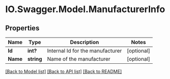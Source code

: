 # IO.Swagger.Model.ManufacturerInfo
## Properties

Name | Type | Description | Notes
------------ | ------------- | ------------- | -------------
**Id** | **int?** | Internal Id for the manufacturer | [optional] 
**Name** | **string** | Name of the manufacturer | [optional] 

[[Back to Model list]](../README.md#documentation-for-models) [[Back to API list]](../README.md#documentation-for-api-endpoints) [[Back to README]](../README.md)

